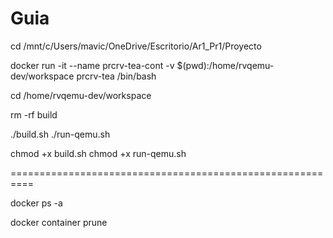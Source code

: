 Guia
=========================================================

cd /mnt/c/Users/mavic/OneDrive/Escritorio/Ar1_Pr1/Proyecto

docker run -it --name prcrv-tea-cont -v $(pwd):/home/rvqemu-dev/workspace prcrv-tea /bin/bash

cd /home/rvqemu-dev/workspace

rm -rf build
    
./build.sh
./run-qemu.sh 

chmod +x build.sh 
chmod +x run-qemu.sh

==========================================================


docker ps -a

docker container prune

